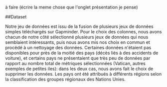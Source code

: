 à faire (écrire la meme chose que l'onglet présentation je pense)


##Dataset

Notre jeu de données est issu de la fusion de plusieurs jeux de données simples téléchargés sur Gapminder. Pour le choix des colonnes, nous avons chacun de notre côté sélectionné plusieurs jeux de données qui nous semblaient intéressants, puis nous avons mis nos choix en commun et procédé à un nettoyage des données. Certaines données n'étaient pas disponibles pour près de la moitié des pays (décès liés à des accidents de voiture), et certains pays ne présentaient que très peu de données par rapport au nombre total de métriques sélectionnées (Vatican, autres exemples de petites iles): dans les deux cas, nous avons fait le choix de supprimer les données.
Les pays ont été attribués à différents régions selon la classification des groupes régionaux des Nations Unies.
